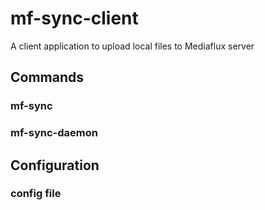 # mf-sync-client
A client application to upload local files to Mediaflux server


## Commands

### mf-sync

### mf-sync-daemon

## Configuration

### config file
